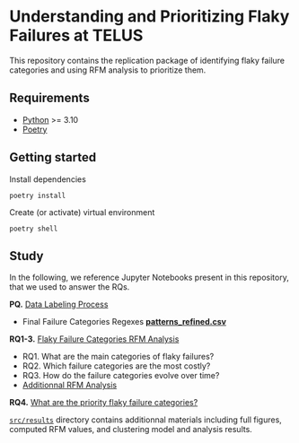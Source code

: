 # Understanding and Prioritizing Flaky Failures at TELUS

This repository contains the replication package of identifying flaky failure categories and using RFM analysis to prioritize them.

## Requirements

* [Python](https://www.python.org/downloads/) >= 3.10
* [Poetry](https://python-poetry.org/)

## Getting started

Install dependencies

```script
poetry install
```

Create (or activate) virtual environment

```script
poetry shell
```

## Study

In the following, we reference Jupyter Notebooks present in this repository, that we used to answer the RQs.

__PQ.__ [Data Labeling Process](./src/02_failure_categories_labeling.ipynb)

* Final Failure Categories Regexes __[patterns_refined.csv](./src/scripts/patterns_refined.csv)__

__RQ1-3.__ [Flaky Failure Categories RFM Analysis](./src/03_label_prioritization.ipynb)

* RQ1. What are the main categories of flaky failures?
* RQ2. Which failure categories are the most costly?
* RQ3. How do the failure categories evolve over time?
* [Additionnal RFM Analysis](./src/04_labels_rfm_analysis.ipynb)

__RQ4.__ [What are the priority flaky failure categories?](./src/04_labels_rfm_clustering.ipynb)

[`src/results`](./src/results/) directory contains additionnal materials including full figures, computed RFM values, and clustering model and analysis results.
